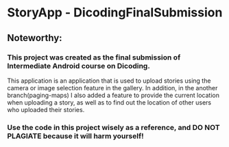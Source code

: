 # StoryApp - DicodingFinalSubmission

## Noteworthy: 
### This project was created as the final submission of Intermediate Android course on Dicoding.

This application is an application that is used to upload stories using the camera or image selection feature in the gallery. In addition, in the another branch(paging-maps) I also added a feature to provide the current location when uploading a story, as well as to find out the location of other users who uploaded their stories.

### Use the code in this project wisely as a reference, and DO NOT PLAGIATE because it will harm yourself!
